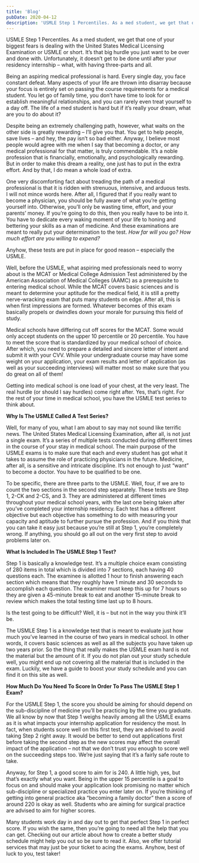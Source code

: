 ```yaml
---
title: 'Blog'
pubDate: 2020-04-12
description: 'USMLE Step 1 Percentiles. As a med student, we get that one of your biggest fears is dealing with the United States Medical Licensing Examination or USMLE '
---
```


USMLE Step 1 Percentiles. As a med student, we get that one of your biggest fears is dealing with the United States Medical Licensing Examination or USMLE or short. It’s that big hurdle you just want to be over and done with. Unfortunately, it doesn’t get to be done until after your residency internship – what, with having three-parts and all.

Being an aspiring medical professional is hard. Every single day, you face constant defeat. Many aspects of your life are thrown into disarray because your focus is entirely set on passing the course requirements for a medical student. You let go of family time, you don’t have time to look for or establish meaningful relationships, and you can rarely even treat yourself to a day off. The life of a med student is hard but if it’s really your dream, what are you to do about it?

Despite being an extremely challenging path, however, what waits on the other side is greatly rewarding – I’ll give you that. You get to help people, save lives – and hey, the pay isn’t so bad either. Anyway, I believe most people would agree with me when I say that becoming a doctor, or any medical professional for that matter, is truly commendable. It’s a noble profession that is financially, emotionally, and psychologically rewarding. But in order to make this dream a reality, one just has to put in the extra effort. And by that, I do mean a whole load of extra.

One very discomforting fact about treading the path of a medical professional is that it is ridden with strenuous, intensive, and arduous tests. I will not mince words here. After all, I figured that if you really want to become a physician, you should be fully aware of what you’re getting yourself into. Otherwise, you’ll only be wasting time, effort, and your parents’ money. If you’re going to do this, then you really have to be into it. You have to dedicate every waking moment of your life to honing and bettering your skills as a man of medicine. And these examinations are meant to really put your determination to the test. *How far will you go? How much effort are you willing to expend?*

Anyhow, these tests are put in place for good reason – especially the USMLE.

Well, before the USMLE, what aspiring med professionals need to worry about is the MCAT or Medical College Admission Test administered by the American Association of Medical Colleges (AAMC) as a prerequisite to entering medical school. While the MCAT covers basic sciences and is meant to determine your aptitude for the medical field, it is still a pretty nerve-wracking exam that puts many students on edge. After all, this is when first impressions are formed. Whatever becomes of this exam basically propels or dwindles down your morale for pursuing this field of study.

Medical schools have differing cut off scores for the MCAT. Some would only accept students on the upper 10 percentile or 20 percentile. You have to meet the score that is standardized by your medical school of choice. After which, you need to prepare a detailed and sincere letter of intent and submit it with your CVV. While your undergraduate course may have some weight on your application, your exam results and letter of application (as well as your succeeding interviews) will matter most so make sure that you do great on all of them!

Getting into medical school is one load of your chest, at the very least. The real hurdle (or should I say hurdles) come right after. Yes, that’s right. For the rest of your time in medical school, you have the USMLE test series to think about.

**Why Is The USMLE Called A Test Series?**

Well, for many of you, what I am about to say may not sound like terrific news. The United States Medical Licensing Examination, after all, is not just a single exam. It’s a series of multiple tests conducted during different times in the course of your stay in medical school. The main purpose of the USMLE exams is to make sure that each and every student has got what it takes to assume the role of practicing physicians in the future. Medicine, after all, is a sensitive and intricate discipline. It’s not enough to just “want” to become a doctor. You have to be qualified to be one.

To be specific, there are three parts to the USMLE. Well, four, if we are to count the two sections in the second step separately. These tests are Step 1, 2-CK and 2-CS, and 3. They are administered at different times throughout your medical school years, with the last one being taken after you’ve completed your internship residency. Each test has a different objective but each objective has something to do with measuring your capacity and aptitude to further pursue the profession. And if you think that you can take it easy just because you’re still at Step 1, you’re completely wrong. If anything, you should go all out on the very first step to avoid problems later on.

**What Is Included In The USMLE Step 1 Test?**

Step 1 is basically a knowledge test. It’s a multiple choice exam consisting of 280 items in total which is divided into 7 sections, each having 40 questions each. The examinee is allotted 1 hour to finish answering each section which means that they roughly have 1 minute and 30 seconds to accomplish each question. The examiner must keep this up for 7 hours so they are given a 45-minute break to eat and another 15-minute break to review which makes the total testing time last up to 8 hours.

Is the test going to be difficult? Well, it is – but not in the way you think it’ll be.

The USMLE Step 1 is a knowledge test that is meant to evaluate just how much you’ve learned in the course of two years in medical school. In other words, it covers basic sciences as well as all the subjects you have taken up two years prior. So the thing that really makes the USMLE exam hard is not the material but the amount of it. If you do not plan out your study schedule well, you might end up not covering all the material that is included in the exam. Luckily, we have a guide to boost your study schedule and you can find it on this site as well.

**How Much Do You Need To Score In Order To Pass The USMLE Step 1 Exam?**

For the USMLE Step 1, the score you should be aiming for should depend on the sub-discipline of medicine you’ll be practicing by the time you graduate. We all know by now that Step 1 weighs heavily among all the USMLE exams as it is what impacts your internship application for residency the most. In fact, when students score well on this first test, they are advised to avoid taking Step 2 right away. It would be better to send out applications first before taking the second step as the new scores may affect the overall impact of the application – not that we don’t trust you enough to score well on the succeeding steps too. We’re just saying that it’s a fairly safe route to take.

Anyway, for Step 1, a good score to aim for is 240. A little high, yes, but that’s exactly what you want. Being in the upper 15 percentile is a goal to focus on and should make your application look promising no matter which sub-discipline or specialized practice you enter later on. If you’re thinking of getting into general practice aka “becoming a family doctor” then a score of around 220 is okay as well. Students who are aiming for surgical practice are advised to aim for higher scores.

Many students work day in and day out to get that perfect Step 1 in perfect score. If you wish the same, then you’re going to need all the help that you can get. Checking out our article about how to create a better study schedule might help you out so be sure to read it. Also, we offer tutorial services that may just be your ticket to acing the exams. Anyhow, best of luck to you, test taker!
